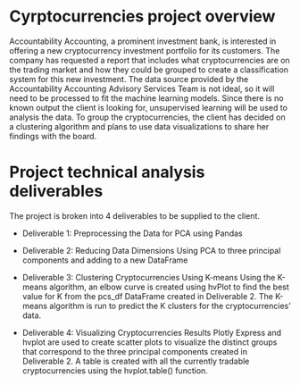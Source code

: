# Cyrptocurrencies project overview
Accountability Accounting, a prominent investment bank, is interested in offering a new cryptocurrency investment portfolio for its customers. The company has requested a report that includes what cryptocurrencies are on the trading market and how they could be grouped to create a classification system for this new investment.
The data source provided by the Accountability Accounting Advisory Services Team is not ideal, so it will need to be processed to fit the machine learning models. Since there is no known output the client is looking for, unsupervised learning will be used to analysis the data. To group the cryptocurrencies, the client has decided on a clustering algorithm and plans to use data visualizations to share her findings with the board.

# Project technical analysis deliverables 
The project is broken into 4 deliverables to be supplied to the client.

- Deliverable 1: Preprocessing the Data for PCA using Pandas
 
- Deliverable 2: Reducing Data Dimensions Using PCA to three principal components and adding to a new DataFrame

- Deliverable 3: Clustering Cryptocurrencies Using K-means
  Using the K-means algorithm, an elbow curve is created using hvPlot to find the best value for K from the pcs_df DataFrame created in Deliverable 2. 
  The K-means algorithm is run to predict the K clusters for the cryptocurrencies’ data.

- Deliverable 4: Visualizing Cryptocurrencies Results
  Plotly Express and hvplot are used to create scatter plots to visualize the distinct groups that correspond to the three principal components created in Deliverable 2.
  A table is created with all the currently tradable cryptocurrencies using the hvplot.table() function.
